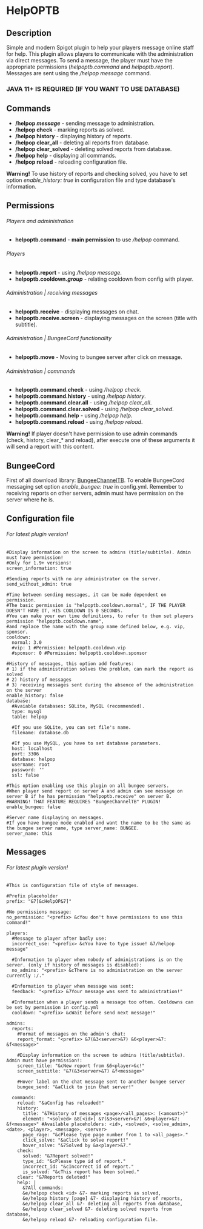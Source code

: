 # HelpOPTB


## Description
Simple and modern Spigot plugin to help your players message online staff for help.
This plugin allows players to communicate with the administration via direct messages.
To send a message, the player must have the appropriate permissions (*helpoptb.command* and *helpoptb.report*).
Messages are sent using the */helpop message* command.

### JAVA 11+ IS REQUIRED (IF YOU WANT TO USE DATABASE)

## Commands
- **/helpop *message*** - sending message to administration.
- **/helpop check** - marking reports as solved.
- **/helpop history** - displaying history of reports.
- **/helpop clear_all** - deleting all reports from database.
- **/helpop clear_solved** - deleting solved reports from database.
- **/helpop help** - displaying all commands.
- **/helpop reload** - reloading configuration file.

**Warning!** To use history of reports and checking solved, you have to set option *enable_history: true* in configuration file and type database's information.

## Permissions
###### Players and administration
- **helpoptb.command** - **main permission** to use */helpop* command.
###### Players
- **helpoptb.report** - using */helpop message*.
- **helpoptb.cooldown.*group*** - relating cooldown from config with player.
###### Administration | receiving messages
- **helpoptb.receive** - displaying messages on chat.
- **helpoptb.receive.screen** - displaying messages on the screen (title with subtitle).
###### Administration | BungeeCord functionality
- **helpoptb.move** - Moving to bungee server after click on message.
###### Administration | commands
- **helpoptb.command.check** - using */helpop check*.
- **helpoptb.command.history** - using */helpop history*.
- **helpoptb.command.clear.all** - using */helpop clear_all*.
- **helpoptb.command.clear.solved** - using */helpop clear_solved*.
- **helpoptb.command.help** - using */helpop help*.
- **helpoptb.command.reload** - using */helpop reload*.

**Warning!** If player doesn't have permission to use admin commands (check, history, clear_* and reload), after execute one of these arguments it will send a report with this content.

## BungeeCord
First of all download library: [BungeeChannelTB](https://www.spigotmc.org/resources/bungeechanneltb.108382/).
To enable BungeeCord messaging set option *enable_bungee: true* in config.yml.
Remember to receiving reports on other servers, admin must have permission on the server where he is.

## Configuration file
###### For latest plugin version!
````
#Display information on the screen to admins (title/subtitle). Admin must have permission!
#Only for 1.9+ versions!
screen_information: true

#Sending reports with no any administrator on the server.
send_without_admin: true

#Time between sending messages, it can be made dependent on permission.
#The basic permission is "helpoptb.cooldown.normal", IF THE PLAYER DOESN'T HAVE IT, HIS COOLDOWN IS 0 SECONDS.
#You can make your own time definitions, to refer to them set players permission "helpoptb.cooldown.name",
#and replace the name with the group name defined below, e.g. vip, sponsor.
cooldown:
  normal: 3.0
  #vip: 1 #Permission: helpoptb.cooldown.vip
  #sponsor: 0 #Permission: helpoptb.cooldown.sponsor

#History of messages, this option add features:
# 1) if the administration solves the problem, can mark the report as solved
# 2) history of messages
# 3) receiving messages sent during the absence of the administration on the server
enable_history: false
database:
  #Avaiable databases: SQLite, MySQL (recommended).
  type: mysql
  table: helpop

  #If you use SQLite, you can set file's name.
  filename: database.db

  #If you use MySQL, you have to set database parameters.
  host: localhost
  port: 3306
  database: helpop
  username: root
  password: ''
  ssl: false

#This option enabling use this plugin on all bungee servers.
#When player send report on server A and admin can see message on server B if he has permission "helpoptb.receive" on server B.
#WARNING! THAT FEATURE REQUIRES "BungeeChannelTB" PLUGIN!
enable_bungee: false

#Server name displaying on messages.
#If you have bungee mode enabled and want the name to be the same as the bungee server name, type server_name: BUNGEE.
server_name: this
````
## Messages
###### For latest plugin version!
````
#This is configuration file of style of messages.

#Prefix placeholder
prefix: "&7[&cHelpOP&7]"

#No permissions message:
no_permission: "<prefix> &cYou don't have permissions to use this command!"

players:
  #Message to player after badly use:
  incorrect_use: "<prefix> &cYou have to type issue! &7/helpop message"

  #Information to player when nobody of administrations is on the server. (only if history of messages is disabled):
  no_admins: "<prefix> &cThere is no administration on the server currently :/."

  #Information to player when message was sent:
  feedback: "<prefix> &7Your message was sent to administration!"

  #Information when a player sends a message too often. Cooldowns can be set by permission in config.yml
  cooldown: "<prefix> &cWait before send next message!"

admins:
  reports:
    #Format of messages on the admin's chat:
    report_format: "<prefix> &7(&3<server>&7) &6<player>&7: &f<message>"

    #Display information on the screen to admins (title/subtitle). Admin must have permission!:
    screen_title: "&cNew report from &6<player>&c!"
    screen_subtitle: "&7(&3<server>&7) &f<message>"

    #Hover label on the chat message sent to another bungee server
    bungee_send: "&aClick to join that server!"

  commands:
    reload: "&aConfig has reloaded!"
    history:
      title: "&7History of messages <page>/<all_pages>: (<amount>)"
      element: "<solved> &8[<id>] &7(&3<server>&7) &6<player>&7: &f<message>" #Available placeholders: <id>, <solved>, <solve_admin>, <date>, <player>, <message>, <server>
      page_rage: "&cPlease type page number from 1 to <all_pages>."
      click_solve: "&aClick to solve report!"
      hover_solve: "&7Solved by &a<player>&7."
    check:
      solved: "&7Report solved!"
      type_id: "&cPlease type id of report."
      incorrect_id: "&cIncorrect id of report."
      is_solved: "&cThis report has been solved."
    clear: "&7Reports deleted!"
    help: |
      &7All commands:
      &e/helpop check <id> &7- marking reports as solved,
      &e/helpop history [page] &7- displaying history of reports,
      &e/helpop clear_all &7- deleting all reports from database,
      &e/helpop clear_solved &7- deleting solved reports from database,
      &e/helpop reload &7- reloading configuration file.
````